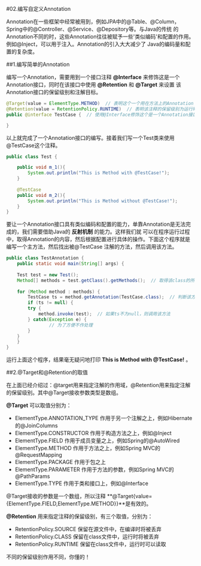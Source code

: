 #02.编写自定义Annotation

Annotation在一些框架中经常被用到，例如JPA中的@Table、@Column，Spring中的@Controller、@Service、@Depository等。与Java的传统
的Annotation不同的时，这些Annotation往往被赋予一些'类似编码'和配置的作用。例如@Inject，可以用于注入。Annotation的引入大大减少了
Java的编码量和配置的复杂度。

##1.编写简单的Annotation

编写一个Annotation，需要用到一个接口注释 **@Interface** 来修饰这是一个Annotation接口，同时在该接口中使用 **@Retention** 和 **@Target** 来设置
该Annotation接口的保留级别和注解目标。
```java
@Target(value = ElementType.METHOD)  // 表明这个一个用在方法上的Annotation
@Retention(value = RetentionPolicy.RUNTIME)  // 表明该注释的保留级别为运行时
public @interface TestCase {  // 使用@Interface修饰这个是一个Annotation接口

}
```
以上就完成了一个Annotation接口的编写。接着我们写一个Test类来使用@TestCase这个注释。
```java
public class Test {

    public void m_1(){
      	System.out.println("This is Method with @TestCase!");
    }
     
    @TestCase
    public void m_2(){
      	System.out.println("This is Method without @TestCase!");
    }
}
```
要让一个Annotation接口具有类似编码和配置的能力，单靠Annotation是无法完成的，我们需要借助Java的 **反射机制** 的能力。这样我们就
可以在程序运行过程中，取得Annotation的内容，然后根据配置进行具体的操作。下面这个程序就是编写一个主方法，然后找出被@TestCase
注解的方法，然后调用该方法。
```java
public class TestAnnotation {
    public static void main(String[] args) {
		
	Test test = new Test();
	Method[] methods = test.getClass().getMethods();  // 取得该class的所有方法
		
	for (Method method : methods) {
	    TestCase ts = method.getAnnotation(TestCase.class);  // 判断该方法是否被@TestCase注解，如果没有，则tc为null
	    if (ts != null) {
	    try {
	        method.invoke(test);  // 如果ts不为null，则调用该方法
	    } catch(Exception e) {
                // 为了方便不作处理
	    }
	}
    }
}
```		
运行上面这个程序，结果毫无疑问地打印 **This is Method with @TestCase!** 。

##2.@Target和@Retention的取值

在上面已经介绍过：@target用来指定注解的作用域，@Retention用来指定注解的保留级别。其中@Target接收参数类型是数组。

 **@Target** 可以取值分别为：

* ElementType.ANNOTATION_TYPE  作用于另一个注解之上，例如Hibernate的@JoinColumns
* ElementType.CONSTRUCTOR      作用于构造方法之上，例如@Inject
* ElementType.FIELD            作用于成员变量之上，例如Spring的@AutoWired
* ElementType.METHOD           作用于方法之上，例如Spring MVC的@RequestMapping
* ElementType.PACKAGE          作用于包之上
* ElementType.PARAMETER        作用于方法的参数，例如Spring MVC的@PathParams
* ElementType.TYPE             作用于类和接口上，例如@Interface

@Target接收的参数是一个数组，所以注释 **@Target{value={ElementType.FIELD,ElementType.METHOD}}**是有效的。

 **@Retention** 用来指定注释的保留级别，有三个取值，分别为：

* RetentionPolicy.SOURCE     保留在源文件中，在编译时将被丢弃
* RetentionPolicy.CLASS      保留在class文件中，运行时将被丢弃
* RetentionPolicy.RUNTIME    保留在class文件中，运行时可以读取

不同的保留级别作用不同，你懂的！
